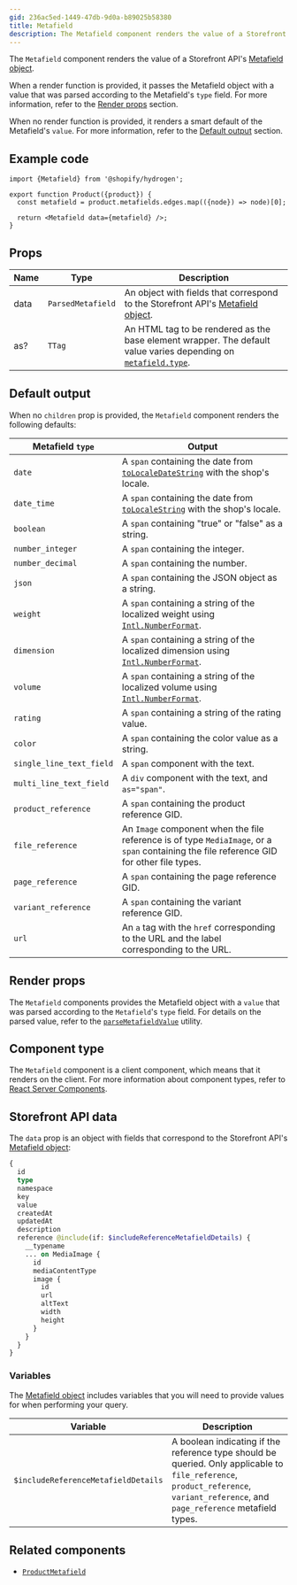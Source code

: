 ```yaml
---
gid: 236ac5ed-1449-47db-9d0a-b89025b58380
title: Metafield
description: The Metafield component renders the value of a Storefront API's Metafield object.
---
```


The `Metafield` component renders the value of a Storefront
API's [Metafield object](/api/storefront/reference/common-objects/metafield).

When a render function is provided, it passes the Metafield object with a value
that was parsed according to the Metafield's `type` field. For more information,
refer to the [Render props](#render-props) section.

When no render function is provided, it renders a smart default of the
Metafield's `value`. For more information, refer to the [Default output](#default-output) section.

## Example code

```tsx
import {Metafield} from '@shopify/hydrogen';

export function Product({product}) {
  const metafield = product.metafields.edges.map(({node}) => node)[0];

  return <Metafield data={metafield} />;
}
```

## Props

| Name | Type                         | Description                                                                                                                               |
| ---- | ---------------------------- | ----------------------------------------------------------------------------------------------------------------------------------------- |
| data | <code>ParsedMetafield</code> | An object with fields that correspond to the Storefront API's [Metafield object](/api/storefront/reference/common-objects/metafield).     |
| as?  | <code>TTag</code>            | An HTML tag to be rendered as the base element wrapper. The default value varies depending on [`metafield.type`](/apps/metafields/types). |

## Default output

When no `children` prop is provided, the `Metafield` component renders the following defaults:

| Metafield `type`         | Output                                                                                                                                                                                     |
| ------------------------ | ------------------------------------------------------------------------------------------------------------------------------------------------------------------------------------------ |
| `date`                   | A `span` containing the date from [`toLocaleDateString`](https://developer.mozilla.org/en-US/docs/Web/JavaScript/Reference/Global_Objects/Date/toLocaleDateString) with the shop's locale. |
| `date_time`              | A `span` containing the date from [`toLocaleString`](https://developer.mozilla.org/en-US/docs/Web/JavaScript/Reference/Global_Objects/Date/toLocaleString) with the shop's locale.         |
| `boolean`                | A `span` containing "true" or "false" as a string.                                                                                                                                         |
| `number_integer`         | A `span` containing the integer.                                                                                                                                                           |
| `number_decimal`         | A `span` containing the number.                                                                                                                                                            |
| `json`                   | A `span` containing the JSON object as a string.                                                                                                                                           |
| `weight`                 | A `span` containing a string of the localized weight using [`Intl.NumberFormat`](https://developer.mozilla.org/en-US/docs/Web/JavaScript/Reference/Global_Objects/Intl/NumberFormat).      |
| `dimension`              | A `span` containing a string of the localized dimension using [`Intl.NumberFormat`](https://developer.mozilla.org/en-US/docs/Web/JavaScript/Reference/Global_Objects/Intl/NumberFormat).   |
| `volume`                 | A `span` containing a string of the localized volume using [`Intl.NumberFormat`](https://developer.mozilla.org/en-US/docs/Web/JavaScript/Reference/Global_Objects/Intl/NumberFormat).      |
| `rating`                 | A `span` containing a string of the rating value.                                                                                                                                          |
| `color`                  | A `span` containing the color value as a string.                                                                                                                                           |
| `single_line_text_field` | A `span` component with the text.                                                                                                                                                          |
| `multi_line_text_field`  | A `div` component with the text, and `as="span"`.                                                                                                                                          |
| `product_reference`      | A `span` containing the product reference GID.                                                                                                                                             |
| `file_reference`         | An `Image` component when the file reference is of type `MediaImage`, or a `span` containing the file reference GID for other file types.                                                  |
| `page_reference`         | A `span` containing the page reference GID.                                                                                                                                                |
| `variant_reference`      | A `span` containing the variant reference GID.                                                                                                                                             |
| `url`                    | An `a` tag with the `href` corresponding to the URL and the label corresponding to the URL.                                                                                                |

## Render props

The `Metafield` components provides the Metafield object with a `value` that was parsed according to the `Metafield`'s `type` field. For details on the parsed value, refer to the [`parseMetafieldValue`](/api/hydrogen/utilities/parsemetafieldvalue) utility.

## Component type

The `Metafield` component is a client component, which means that it renders on the client. For more information about component types, refer to [React Server Components](/custom-storefronts/hydrogen/framework/react-server-components).

## Storefront API data

The `data` prop is an object with fields that correspond to the Storefront API's [Metafield object](/api/storefront/reference/common-objects/metafield):

```graphql
{
  id
  type
  namespace
  key
  value
  createdAt
  updatedAt
  description
  reference @include(if: $includeReferenceMetafieldDetails) {
    __typename
    ... on MediaImage {
      id
      mediaContentType
      image {
        id
        url
        altText
        width
        height
      }
    }
  }
}
```

### Variables

The [Metafield object](/api/storefront/reference/common-objects/metafield) includes variables that you will need to provide values for when performing your query.

| Variable                            | Description                                                                                                                                                                        |
| ----------------------------------- | ---------------------------------------------------------------------------------------------------------------------------------------------------------------------------------- |
| `$includeReferenceMetafieldDetails` | A boolean indicating if the reference type should be queried. Only applicable to `file_reference`, `product_reference`, `variant_reference`, and `page_reference` metafield types. |

## Related components

- [`ProductMetafield`](/api/hydrogen/components/product-variant/productmetafield)
